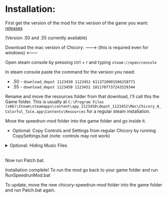 # Installation:

First get the version of the mod for the version of the game you want: [releases](https://github.com/JdavisBro/chicory-speedrun-mod/releases/)

(Version .50 and .55 currently available)

Download the mac version of Chicory: ---> (this is required even for windows) <---

Open steam console by pressing ctrl + r and typing `steam://open/console`

In steam console paste the command for the version you need:

- .50 - `download_depot 1123450 1123452 6113710901506258771`
- .55 - `download_depot 1123450 1123452 1811707737243329344`

Rename and move the resources folder from that download, I'll call this the Game folder. This is usually at `C:\Program Files (x86)\Steam\steamapps\content\app_1123450\depot_1123452\Mac\Chicory_A_Colorful_Tale.app\Contents\Resources` for a regular steam installation.

Move the speedrun-mod folder into the game folder and go inside it.

- Optional: Copy Controls and Settings from regular Chicory by running CopySettings.bat (note: controls may not work)
<details>
<summary>Optional: Hiding Music Files</summary>

- To make the game folder easier to navigate you can run the HideAudioFiles.bat script found inside the speedrun-mod folder
- If you want to make audio files visible again, you can turn on hidden files (File Explorer > View > Show > Hidden Files), select all (ctrl+a), right click > properties, and turn on hidden

</details>
&nbsp;

Now run Patch.bat.

Installation complete! To run the mod go back to your game folder and run RunSpeedrunMod.bat

To update, move the new chicory-speedrun-mod folder into the game folder and run Patch.bat again.